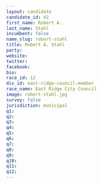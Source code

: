 ```yaml
---
layout: candidate
candidate_id: 42
first_name: Robert A.
last_name: Stahl
incumbent: false
name_slug: robert-stahl
title: Robert A. Stahl
party: 
website: 
twitter: 
facebook: 
bio: 
race_id: 12
div_id: east-ridge-council-member
race_name: East Ridge City Council
image: robert-stahl.jpg
survey: false
jurisdiction: municipal
q1: 
q2: 
q3: 
q4: 
q5: 
q6: 
q7: 
q8: 
q9: 
q10: 
q11: 
q12: 
---
```

